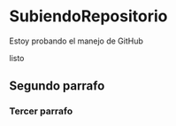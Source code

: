 # SubiendoRepositorio
Estoy probando el manejo de GitHub

listo
## Segundo parrafo

### Tercer parrafo

